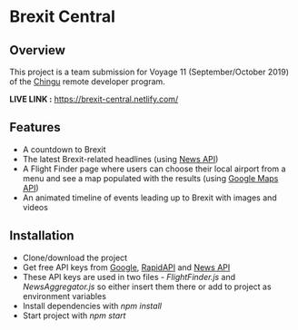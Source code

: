 # Brexit Central

## Overview

This project is a team submission for Voyage 11 (September/October 2019) of the [Chingu](https://www.chingu.io/) remote developer program.

**LIVE LINK :** https://brexit-central.netlify.com/

## Features

- A countdown to Brexit
- The latest Brexit-related headlines (using [News API](https://newsapi.org/))
- A Flight Finder page where users can choose their local airport from a menu and see a map populated with the results (using [Google Maps API](https://developers.google.com/maps/documentation))
- An animated timeline of events leading up to Brexit with images and videos

## Installation

- Clone/download the project
- Get free API keys from [Google](https://console.developers.google.com/), [RapidAPI](https://rapidapi.com/) and [News API](https://newsapi.org/)
- These API keys are used in two files - _FlightFinder.js_ and _NewsAggregator.js_ so either insert them there or add to project as environment variables
- Install dependencies with _npm install_
- Start project with _npm start_
